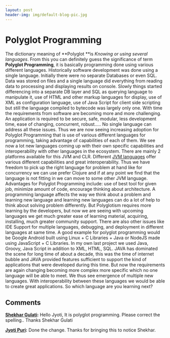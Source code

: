 ```yaml
---
layout: post
header-img: img/default-blog-pic.jpg
---
```


# Polyglot Programming

The dictionary meaning of **Polyglot **is _Knowing or using several languages_. From this you can definitely guess the significance of term **Polyglot Programming**, it is basically programming done using various different languages. Historically software development was done using a single language. Initially there were no separate Databases or even SQL. Data was stored on files and a single language did everything from reading data to processing and displaying results on console. Slowly things started differencing into a separate DB layer and SQL as querying language to manipulate it, use of HTML and other markup languages for display, use of XML as configuration language, use of Java Script for client side scripting but still the language compiled to bytecode was largely only one.  With time the requirements from software are becoming more and more challenging. An application is required to be secure, safe, modular, less development time, ease of changing, concurrent, robust..... No single language can address all these issues. Thus we are now seeing increasing adoption for Polyglot Programming that is use of various different languages for programming, taking advantage of capabilities of each of them. We see now a lot new languages coming up with their own specific capabilities and interoperability with other languages in the ecosystem. There are mainly 2 platforms available for this JVM and CLR. Different [JVM languages](http://en.wikipedia.org/wiki/List_of_JVM_languages) offer various different capabilities and great interoperability. Thus we have freedom to pick up the right language for problem at hand like for concurrency we can use prefer Clojure and if at any point we find that the language is not fitting in we can move to some other JVM language. Advantages for Polyglot Programming include: use of best tool for given job, minimize amount of code, encourage thinking about architecture. A programming language affects the way we think about a problem and learning new language and learning new languages can do a lot of help to think about solving problem differently. But Polyglotism requires more learning by the developers, but now we are seeing with upcoming languages we get much greater ease of learning material, acquiring, installing, much greater community support. There are also other issues like IDE Support for multiple languages, debugging, and deployment in different languages at same time. A good example for polyglot programming would be Google Android built using Linux + C Libraries + Java or NodeJS made using JavaScript + C Libraries. In my own last project we used Java, Groovy, Java Script in addition to XML, HTML, SQL. JAVA has dominated the scene for long time of about a decade, this was the time of internet bubble and JAVA provided features sufficient to support the kind of applications that were developed during this time. But now the requirements are again changing becoming more complex more specific which no one language will be able to meet. We thus see emergence of multiple new languages. With interoperability between these languages we would be able to create great applications. So which language are you learning next?

## Comments

**[Shekhar Gulati](#9294 "2012-09-30 14:36:19"):** Hello Jyoti, It is polyglot programming. Please correct the spelling.. Thanks Shekhar Gulati

**[Jyoti Puri](#9295 "2012-10-01 09:22:05"):** Done the change. Thanks for bringing this to notice Shekhar.

